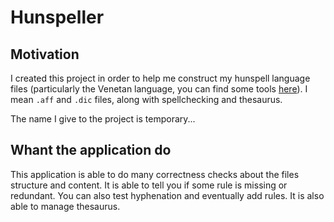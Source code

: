 Hunspeller
==========

## Motivation
I created this project in order to help me construct my hunspell language files (particularly the Venetan language, you can find some tools [here](http://parnodexmentegar.orgfree.com/)). I mean `.aff` and `.dic` files, along with spellchecking and thesaurus.

The name I give to the project is temporary...

## Whant the application do
This application is able to do many correctness checks about the files structure and content. It is able to tell you if some rule is missing or redundant. You can also test hyphenation and eventually add rules. It is also able to manage thesaurus.
